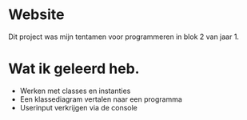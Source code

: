 # Website

Dit project was mijn tentamen voor programmeren in blok 2 van jaar 1.

# Wat ik geleerd heb.

* Werken met classes en instanties
* Een klassediagram vertalen naar een programma
* Userinput verkrijgen via de console
